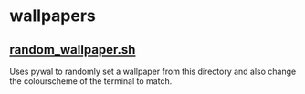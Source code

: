 # wallpapers

## [random_wallpaper.sh](random_wallpaper.sh)

Uses pywal to randomly set a wallpaper from this directory and also change the
colourscheme of the terminal to match.
